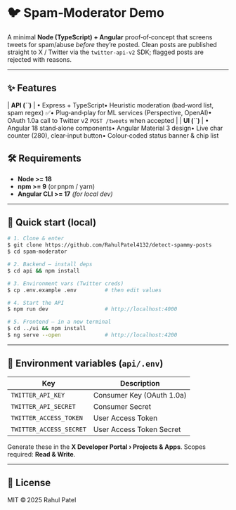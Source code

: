 # 🐦 Spam‑Moderator Demo

A minimal **Node (TypeScript) + Angular** proof‑of‑concept that screens tweets for spam/abuse *before* they’re posted. Clean posts are published straight to X / Twitter via the `twitter-api-v2` SDK; flagged posts are rejected with reasons.

---

## ✨ Features
| **API (**\`\`**)** | • Express + TypeScript• Heuristic moderation (bad‑word list, spam regex) ✅• Plug‑and‑play for ML services (Perspective, OpenAI)• OAuth 1.0a call to Twitter v2 `POST /tweets` when accepted |
| **UI (**\`\`**)**  | • Angular 18 stand‑alone components• Angular Material 3 design• Live char counter (280), clear‑input button• Colour‑coded status banner & chip list 

## 🛠 Requirements

* **Node >= 18**
* **npm >= 9** (or pnpm / yarn)
* **Angular CLI >= 17** *(for local dev)*

---

## 🚀 Quick start (local)

```bash
# 1. Clone & enter
$ git clone https://github.com/RahulPatel4132/detect-spammy-posts
$ cd spam-moderator

# 2. Backend – install deps
$ cd api && npm install

# 3. Environment vars (Twitter creds)
$ cp .env.example .env         # then edit values

# 4. Start the API
$ npm run dev                  # http://localhost:4000

# 5. Frontend – in a new terminal
$ cd ../ui && npm install
$ ng serve --open              # http://localhost:4200
```

---

## 🔑 Environment variables (`api/.env`)

| Key                     | Description               |
| ----------------------- | ------------------------- |
| `TWITTER_API_KEY`       | Consumer Key (OAuth 1.0a) |
| `TWITTER_API_SECRET`    | Consumer Secret           |
| `TWITTER_ACCESS_TOKEN`  | User Access Token         |
| `TWITTER_ACCESS_SECRET` | User Access Token Secret  |

Generate these in the **X Developer Portal › Projects & Apps**.
Scopes required: **Read & Write**.

---


## 📄 License

MIT © 2025 Rahul Patel
